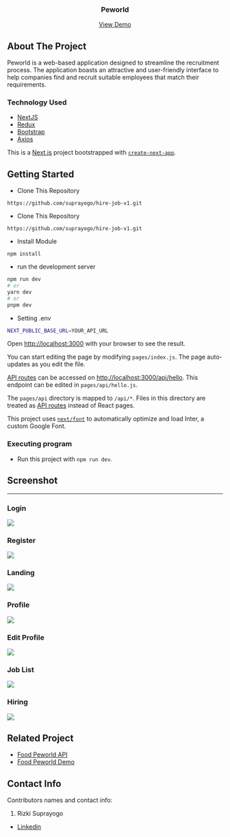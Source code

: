 
<h3 align="center">Peworld</h3>
<p align="center">
  <a href="https://hire-job-v1-rizki-suprayogo.vercel.app/">View Demo</a>
</p>

<!-- ABOUT THE PROJECT -->
## About The Project

Peworld is a web-based application designed to streamline the recruitment process. The application boasts an attractive and user-friendly interface to help companies find and recruit suitable employees that match their requirements.

### Technology Used
- [NextJS](https://nextjs.org/)
- [Redux](https://redux.js.org/)
- [Bootstrap](https://getbootstrap.com/)
- [Axios](https://github.com/axios/axios)


This is a [Next.js](https://nextjs.org/) project bootstrapped with [`create-next-app`](https://github.com/vercel/next.js/tree/canary/packages/create-next-app).

## Getting Started

- Clone This Repository

`https://github.com/suprayogo/hire-job-v1.git`

- Clone This Repository

`https://github.com/suprayogo/hire-job-v1.git`

- Install Module

`npm install`

- run the development server

```bash
npm run dev
# or
yarn dev
# or
pnpm dev
```

- Setting .env

```bash
NEXT_PUBLIC_BASE_URL=YOUR_API_URL
```


Open [http://localhost:3000](http://localhost:3000) with your browser to see the result.

You can start editing the page by modifying `pages/index.js`. The page auto-updates as you edit the file.

[API routes](https://nextjs.org/docs/api-routes/introduction) can be accessed on [http://localhost:3000/api/hello](http://localhost:3000/api/hello). This endpoint can be edited in `pages/api/hello.js`.

The `pages/api` directory is mapped to `/api/*`. Files in this directory are treated as [API routes](https://nextjs.org/docs/api-routes/introduction) instead of React pages.

This project uses [`next/font`](https://nextjs.org/docs/basic-features/font-optimization) to automatically optimize and load Inter, a custom Google Font.


### Executing program

- Run this project with `npm run dev`.


<!-- SCREENSHOT -->
## Screenshot
<hr>

### Login
<img src="./readme/ss-login.jpeg" />

### Register
<img src="./readme/ss-register.jpeg" />

### Landing
<img src="./readme/ss-landing.jpeg" />


### Profile
<img src="./readme/ss-profile.jpeg" />


### Edit Profile
<img src="./readme/ss-edit-profile.jpeg" />


### Job List
<img src="./readme/ss-job-list.jpeg" />


### Hiring
<img src="./readme/ss-hiring.jpeg" />

<!-- RELATED PROJECT -->
## Related Project

- [Food Peworld API](https://github.com/suprayogo/hire_job_be)
- [Food Peworld Demo](https://hire-job-v1-rizki-suprayogo.vercel.app/)

<!-- CONTACT INFO -->
## Contact Info

Contributors names and contact info:

1. Rizki Suprayogo

- [Linkedin](https://www.linkedin.com/in/rizki-suprayogo/)

